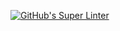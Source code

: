 [![GitHub's Super Linter](https://github.com/MadeleineForgeron/Unit1-02-HTML-Images/workflows/GitHub's%20Super%20Linter/badge.svg)](https://github.com/MadeleineForgeron/Unit1-02-HTML-Images/actions)